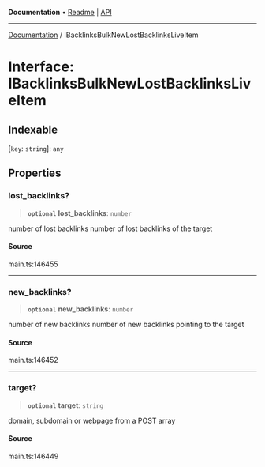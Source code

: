 **Documentation** • [Readme](../README.md) \| [API](../globals.md)

***

[Documentation](../README.md) / IBacklinksBulkNewLostBacklinksLiveItem

# Interface: IBacklinksBulkNewLostBacklinksLiveItem

## Indexable

 \[`key`: `string`\]: `any`

## Properties

### lost\_backlinks?

> **`optional`** **lost\_backlinks**: `number`

number of lost backlinks
number of lost backlinks of the target

#### Source

main.ts:146455

***

### new\_backlinks?

> **`optional`** **new\_backlinks**: `number`

number of new backlinks
number of new backlinks pointing to the target

#### Source

main.ts:146452

***

### target?

> **`optional`** **target**: `string`

domain, subdomain or webpage from a POST array

#### Source

main.ts:146449
